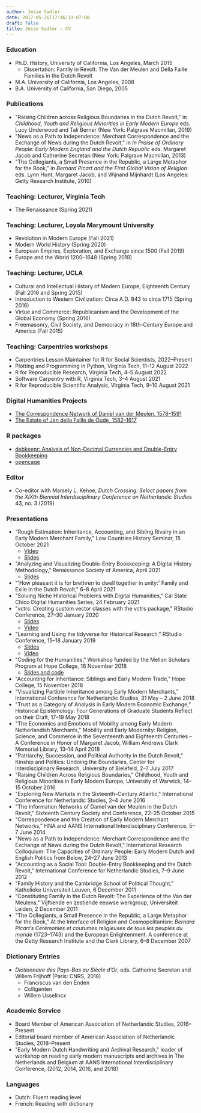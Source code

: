 ```yaml
---
author: Jesse Sadler
date: 2017-05-26T17:46:33-07:00
draft: false
title: Jesse Sadler – CV
---
```


### Education
- Ph.D. History, University of California, Los Angeles, March 2015
	- Dissertation: Family in Revolt: The Van der Meulen and Della Faille Families in the Dutch Revolt
- M.A. University of California, Los Angeles, 2008
- B.A. University of California, San Diego, 2005

### Publications
- "Raising Children across Religious Boundaries in the Dutch Revolt," in *Childhood, Youth and Religious Minorities in Early Modern Europe* eds. Lucy Underwood and Tali Berner (New York: Palgrave Macmillan, 2019)
- "News as a Path to Independence: Merchant Correspondence and the Exchange of News during the Dutch Revolt," in *In Praise of Ordinary People: Early Modern England and the Dutch Republic* eds. Margaret Jacob and Catherine Secretan (New York: Palgrave Macmillan, 2013)
- "The Collegiants, a Small Presence in the Republic, a Large Metaphor for the Book," in *Bernard Picart and the First Global Vision of Religion* eds. Lynn Hunt, Margaret Jacob, and Wijnand Mijnhardt (Los Angeles: Getty Research Institute, 2010)

### Teaching: Lecturer, Virginia Tech
- The Renaissance (Spring 2021)

### Teaching: Lecturer, Loyola Marymount University
- Revolution in Modern Europe (Fall 2021)
- Modern World History (Spring 2020)
- European Empires, Exploration, and Exchange since 1500 (Fall 2019)
- Europe and the World 1200–1648 (Spring 2019)

### Teaching: Lecturer, UCLA
- Cultural and Intellectual History of Modern Europe, Eighteenth Century (Fall 2016 and Spring 2015)
- Introduction to Western Civilization: Circa A.D. 843 to circa 1715 (Spring 2016)
- Virtue and Commerce: Republicanism and the Development of the Global Economy (Spring 2016)
- Freemasonry, Civil Society, and Democracy in 18th-Century Europe and America (Fall 2015)

### Teaching: Carpentries workshops
- Carpentries Lesson Maintainer for R for Social Scientists, 2022–Present
- Plotting and Programming in Python, Virginia Tech, 11–12 August 2022
- R for Reproducible Research, Virginia Tech, 4–5 August 2022
- Software Carpentry with R, Virginia Tech, 3–4 August 2021
- R for Reproducible Scientific Analysis, Virginia Tech, 9–10 August 2021

### Digital Humanities Projects
- [The Correspondence Network of Daniel van der Meulen, 1578–1591](https://jessesadler.com/project/dvdm-correspondence)
- [The Estate of Jan della Faille de Oude, 1582–1617](https://jessesadler.com/project/df-inheritance/)

### R packages
- [debkeepr: Analysis of Non-Decimal Currencies and Double-Entry Bookkeeping](https://jessesadler.github.io/debkeepr/)
- [opencage](https://github.com/ropensci/opencage)

### Editor
- Co-editor with Marsely L. Kehoe, *Dutch Crossing: Select papers from the XIXth Biennial Interdisciplinary Conference on Netherlandic Studies* 43, no. 3 (2019)

### Presentations
- "Rough Estimation: Inheritance, Accounting, and Sibling Rivalry in an Early Modern Merchant Family," Low Countries History Seminar, 15 October 2021
	- [Video](https://www.youtube.com/watch?v=qHTXnYiNC5c)
	- [Slides](/slides/lchs2021.pdf)
- "Analyzing and Visualizing Double-Entry Bookkeeping: A Digital History Methodology," Renaissance Society of America, April 2021
	- [Slides](/slides/rsa2021.pdf)
- "'How pleasant it is for brethren to dwell together in unity:' Family and Exile in the Dutch Revolt," 6–8 April 2021
- "Solving Niche Historical Problems with Digital Humanities," Cal State Chico Digital Humanities Series, 24 February 2021
- "vctrs: Creating custom vector classes with the vctrs package," RStudio Conference, 27–30 January 2020
	- [Slides](/slides/RStudio2020.pdf)
	- [Video](https://resources.rstudio.com/rstudio-conf-2020/vctrs-creating-custom-vector-classes-with-the-vctrs-package-jesse-sadler)
- "Learning and Using the tidyverse for Historical Research," RStudio Conference, 15–18 January 2019
	- [Slides](/slides/RStudio2019.pdf)
	- [Video](https://resources.rstudio.com/rstudio-conf-2019/learning-and-using-the-tidyverse-for-historical-research)
- "Coding for the Humanities," Workshop funded by the Mellon Scholars Program at Hope College, 16 November 2018
	- [Slides and code](https://github.com/jessesadler/hope-intro2r)
- "Accounting for Inheritance: Siblings and Early Modern Trade," Hope College, 15 November 2018
- "Visualizing Partible Inheritance among Early Modern Merchants," International Conference for Netherlandic Studies, 31 May – 2 June 2018
- "Trust as a Category of Analysis in Early Modern Economic Exchange," Historical Epistemology: Four Generations of Graduate Students Reflect on their Craft, 17–19 May 2018
- "The Economics and Emotions of Mobility among Early Modern Netherlandish Merchants," Mobility and Early Modernity: Religion, Science, and Commerce in the Seventeenth and Eighteenth Centuries – A Conference in Honor of Margaret Jacob, William Andrews Clark Memorial Library, 13–14 April 2018
- "Patriarchy, Succession, and Political Authority in the Dutch Revolt," Kinship and Politics: Undoing the Boundaries, Center for Interdisciplinary Research, University of Bielefeld, 2–7 July 2017
- "Raising Children Across Religious Boundaries," Childhood, Youth and Religious Minorities in Early Modern Europe, University of Warwick, 14–15 October 2016
- "Exploring New Markets in the Sixteenth-Century Atlantic," International Conference for Netherlandic Studies, 2–4 June 2016
- "The Information Networks of Daniel van der Meulen in the Dutch Revolt," Sixteenth Century Society and Conference, 22–25 October 2015
- "Correspondence and the Creation of Early Modern Merchant Networks," HNA and AANS International Interdisciplinary Conference, 5–7 June 2014
- "News as a Path to Independence: Merchant Correspondence and the Exchange of News during the Dutch Revolt," International Research Colloquium: The Capacities of Ordinary People: Early Modern Dutch and English Politics from Below, 24–27 June 2013
- "Accounting as a Social Tool: Double-Entry Bookkeeping and the Dutch Revolt," International Conference for Netherlandic Studies, 7–9 June 2012
- "Family History and the Cambridge School of Political Thought," Katholieke Universiteit Leuven, 6 December 2011
- "Constituting Family in the Dutch Revolt: The Experience of the Van der Meulens," Vijftiende en zestiende eeuwse werkgroup, Universiteit Leiden, 2 December 2011
- "The Collegiants, a Small Presence in the Republic, a Large Metaphor for the Book," At the Interface of Religion and Cosmopolitanism: *Bernard Picart’s Cérémonies et coutumes religieuses de tous les peuples du monde* (1723–1743) and the European Enlightenment: A conference at the Getty Research Institute and the Clark Library, 6–8 December 2007

### Dictionary Entries
- *Dictionnaire des Pays-Bas au Siècle d’Or*, eds. Catherine Secretan and Willem Frijhoff (Paris: CNRS, 2018)
	- Franciscus van den Enden
	- Colligenten
	- Willem Usselincx

### Academic Service
- Board Member of American Association of Netherlandic Studies, 2016–Present
- Editorial board member of American Association of Netherlandic Studies, 2018–Present
- "Early Modern Dutch Handwriting and Archival Research," leader of workshop on reading early modern manuscripts and archives in The Netherlands and Belgium at AANS International Interdisciplinary Conference, (2012, 2014, 2016, and 2018)

### Languages
- Dutch: Fluent reading level
- French: Reading with dictionary
